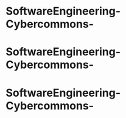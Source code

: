 # SoftwareEngineering-Cybercommons-
# SoftwareEngineering-Cybercommons-
# SoftwareEngineering-Cybercommons-
